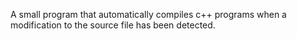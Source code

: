 A small program that automatically compiles c++ programs when a modification to the source file has been detected.